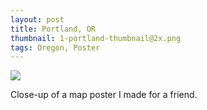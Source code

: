 ```yaml
---
layout: post
title: Portland, OR
thumbnail: 1-portland-thumbnail@2x.png
tags: Oregon, Poster
---
```


<img class="project" src="{{ site.baseurl }}/public/images/1-portland@2x.png"/>

Close-up of a map poster I made for a friend.
